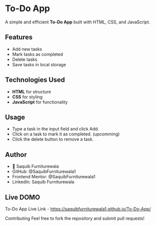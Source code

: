 # To-Do App  

A simple and efficient **To-Do App** built with HTML, CSS, and JavaScript.  

## Features  
- Add new tasks  
- Mark tasks as completed  
- Delete tasks  
- Save tasks in local storage  

## Technologies Used  
- **HTML** for structure  
- **CSS** for styling  
- **JavaScript** for functionality  

## Usage    
- Type a task in the input field and click Add.
- Click on a task to mark it as completed. (upcomming)
- Click the delete button to remove a task.

## Author
- 👤 Saquib Furniturewala
- GitHub: @SaquibFurniturewala1
- Frontend Mentor: @SaquibFurniturewala1
- LinkedIn: Saquib Furniturewala

## Live DOMO

To-Do App Live Link - https://saquibfurniturewala1.github.io/To-Do-App/

Contributing
Feel free to fork the repository and submit pull requests!